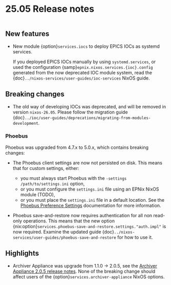 # 25.05 Release notes

```{default-domain} nix
```

## New features

- New module {option}`services.iocs`
  to deploy EPICS IOCs as systemd services.

  If you deployed EPICS IOCs manually by using `systemd.services`,
  or used the configuration {samp}`epnix.nixos.services.{ioc}.config`
  generated from the now deprecated IOC module system,
  read the {doc}`../nixos-services/user-guides/ioc-services` NixOS guide.

## Breaking changes

- The old way of developing IOCs was deprecated,
  and will be removed in version `nixos-26.05`.
  Please follow the migration guide {doc}`../ioc/user-guides/deprecations/migrating-from-modules-development`.

### Phoebus

Phoebus was upgraded from 4.7.x to 5.0.x,
which contains breaking changes:

- The Phoebus client settings are now not persisted on disk.
  This means that for custom settings,
  either:

  - you must always start Phoebus with the `-settings /path/to/settings.ini` option,
  - or you must configure the `settings.ini` file using an EPNix NixOS module (TODO),
  - or you must place the `settings.ini` file in a default location.
    See the [Phoebus Preference Settings] documentation for more information.

- Phoebus save-and-restore now requires authentication
  for all non read-only operations.
  This means that the new option {nix:option}`services.phoebus-save-and-restore.settings."auth.impl"`
  is now required.
  Examine the updated guide {doc}`../nixos-services/user-guides/phoebus-save-and-restore`
  for how to use it.

## Highlights

- Archiver Appliance was upgrade from 1.1.0 -> 2.0.5,
  see the [Archiver Appliance 2.0.5 release notes].
  None of the breaking change should affect users of the
  {option}`services.archiver-appliance` NixOS options.

[archiver appliance 2.0.5 release notes]: https://github.com/archiver-appliance/epicsarchiverap/releases/tag/2.0.5
[Phoebus Preference Settings]: https://control-system-studio.readthedocs.io/en/latest/preferences.html
